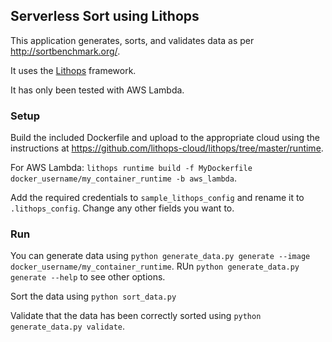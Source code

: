 ## Serverless Sort using Lithops

This application generates, sorts, and validates data as per http://sortbenchmark.org/.

It uses the [Lithops](https://github.com/lithops-cloud/lithops) framework.

It has only been tested with AWS Lambda.

### Setup

Build the included Dockerfile and upload to the appropriate cloud using the instructions at https://github.com/lithops-cloud/lithops/tree/master/runtime.

For AWS Lambda: `lithops runtime build -f MyDockerfile docker_username/my_container_runtime -b aws_lambda`.

Add the required credentials to `sample_lithops_config` and rename it to `.lithops_config`. Change any other fields you want to.

### Run

You can generate data using `python generate_data.py generate --image docker_username/my_container_runtime`. RUn `python generate_data.py generate --help` to see other options.

Sort the data using `python sort_data.py`

Validate that the data has been correctly sorted using `python generate_data.py validate`.